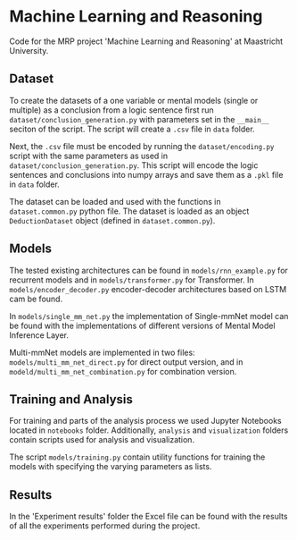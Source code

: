 # Machine Learning and Reasoning

Code for the MRP project 'Machine Learning and Reasoning' at Maastricht University.

## Dataset
To create the datasets of a one variable or mental models (single or multiple) as a conclusion from a logic sentence 
first run `dataset/conclusion_generation.py` with parameters set in the `__main__` seciton of the script.
The script will create a `.csv` file in `data` folder.

Next, the `.csv` file must be encoded by running the `dataset/encoding.py` script with the same parameters as used in 
`dataset/conclusion_generation.py`. This script will encode the logic sentences and conclusions into numpy arrays
and save them as a `.pkl` file in `data` folder.

The dataset can be loaded and used with the functions in `dataset.common.py` python file. The dataset is loaded as 
an object `DeductionDataset` object (defined in `dataset.common.py`).

## Models
The tested existing architectures can be found in `models/rnn_example.py` for recurrent models 
and in `models/transformer.py` for Transformer. In `models/encoder_decoder.py` encoder-decoder architectures based on
LSTM cam be found.

In `models/single_mm_net.py` the implementation of Single-mmNet model can be found with the implementations
of different versions of Mental Model Inference Layer.

Multi-mmNet models are implemented in two files: `models/multi_mm_net_direct.py` for direct output version, and in 
`modeld/multi_mm_net_combination.py` for combination version.

## Training and Analysis
For training and parts of the analysis process we used Jupyter Notebooks located in `notebooks` folder.
Additionally, `analysis` and `visualization` folders contain scripts used for analysis and visualization.

The script `models/training.py` contain utility functions for training the models with specifying the varying 
parameters as lists. 

## Results
In the 'Experiment results' folder the Excel file can be found with the results of all the experiments performed 
during the project.